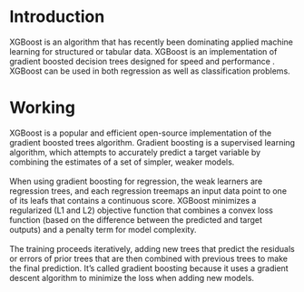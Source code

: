 # Introduction
XGBoost is an algorithm that has recently been dominating applied machine learning for structured or tabular data.
XGBoost is an implementation of gradient boosted decision trees designed for speed and performance .
XGBoost can be used in both regression as well as classification problems.

# Working
XGBoost is a popular and efficient open-source implementation of the gradient boosted trees algorithm. Gradient boosting is a supervised learning algorithm, which attempts to accurately predict a target variable by combining the estimates of a set of simpler, weaker models.
<br />
<br />
When using gradient boosting for regression, the weak learners are regression trees, and each regression treemaps an input data point to one of its leafs that contains a continuous score. XGBoost minimizes a regularized (L1 and L2) objective function that combines a convex loss function (based on the difference between the predicted and target outputs) and a penalty term for model complexity.
<br />
<br />
The training proceeds iteratively, adding new trees that predict the residuals or errors of prior trees that are then combined with previous trees to make the final prediction. It’s called gradient boosting because it uses a gradient descent algorithm to minimize the loss when adding new models.
